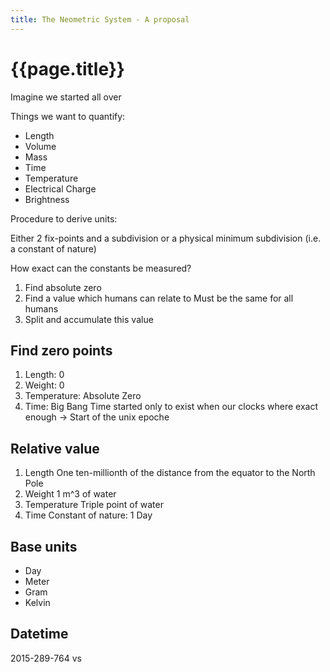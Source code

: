 ```yaml
---
title: The Neometric System - A proposal
---
```


# {{page.title}}

Imagine we started all over

Things we want to quantify:

- Length
- Volume
- Mass
- Time
- Temperature
- Electrical Charge
- Brightness


Procedure to derive units:

Either 2 fix-points and a subdivision or a physical minimum subdivision (i.e. a constant of nature)

How exact can the constants be measured?

1. Find absolute zero
2. Find a value which humans can relate to
  Must be the same for all humans
3. Split and accumulate this value


##  Find zero points

1. Length: 0
1. Weight: 0
1. Temperature: Absolute Zero
1. Time: Big Bang
  Time started only to exist when our clocks where exact enough ->
  Start of the unix epoche


## Relative value

1. Length
  One ten-millionth of the distance from the equator to the North Pole
1. Weight
  1 m^3 of water
1. Temperature
  Triple point of water
1. Time
  Constant of nature: 1 Day



## Base units

- Day
- Meter
- Gram
- Kelvin



## Datetime

2015-289-764 vs
